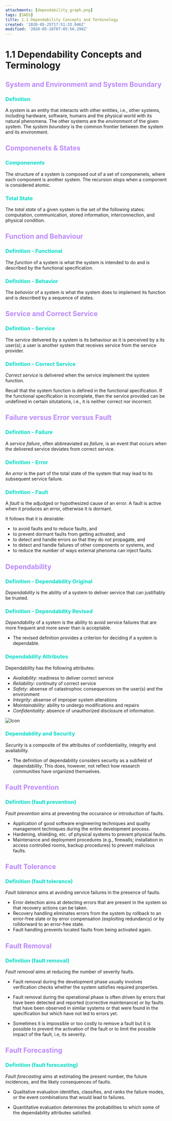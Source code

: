 ```yaml
---
attachments: [dependability_graph.png]
tags: [SADS]
title: 1.1 Dependability Concepts and Terminology
created: '2020-05-25T17:51:33.046Z'
modified: '2020-05-28T07:05:56.298Z'
---
```


# 1.1 Dependability Concepts and Terminology
[//]: # (Primary = #BB86FC)
[//]: # (Secondary = #03DAC5)
[//]: # (Secondary = #FF0266)

<h2 style="color:#BB86FC">System and Environment and System Boundary</h2>

<h3 style="color:#03DAC5">Definition</h3>

A _system_ is an entity that interacts with other entities, i.e., other systems, including hardware, software, humans and the physical world with its natural phenomena. The other systems are the _environment_ of the given system. The _system boundary_ is the common frontier between the system and its environment.


<h2 style="color:#BB86FC">Componenets & States</h2>

<h3 style="color:#03DAC5">Componenents</h3>

The structure of a system is composed out of a set of componenets, where each component is another system. The recursion stops when a component is considered atomic.

<h3 style="color:#03DAC5">Total State</h3>

The _total state_ of a given system is the set of the following states: computation, communication, stored information, interconnection, and physical condition.

<h2 style="color:#BB86FC">Function and Behaviour</h2>
<h3 style="color:#03DAC5">Definition  - Functional</h3>

The _function_ of a system is what the system is intended to do and is described by the functional specification.

<h3 style="color:#03DAC5">Definition  - Behavior</h3>

The _behavior_ of a system is what the system does to implement its function and is described by a sequence of states.

<h2 style="color:#BB86FC">Service and Correct Service</h2>

<h3 style="color:#03DAC5">Definition  - Service</h3>

The _service_ delivered by a system is its behaviour as it is perceived by a its user(s); a user is another system that receives service from the service provider.

<h3 style="color:#03DAC5">Definition  - Correct Service</h3>

_Correct service_ is delivered when the service implement the system function.

Recall that the system function is defined in the functional specification. If the functional specification is incomplete, then the service provided can be undefined in certain situtations, i.e., it is neither correct nor incorrect.

<h2 style="color:#BB86FC">Failure versus Error versus Fault</h2>

<h3 style="color:#03DAC5">Definition  - Failure</h3>

A _service failure_, often abbreaviated as _failure_, is an event that occurs when the delivered service deviates from correct service.


<h3 style="color:#03DAC5">Definition  - Error</h3>

An _error_ is the part of the total state of the system that may lead to its subsequent service failure.

<h3 style="color:#03DAC5">Definition  - Fault</h3>

A _fault_ is the adjudged or hypothesized cause of an error. A fault is active when it produces an error, otherwise it is dormant.


It follows that it is desirable:
  * to avoid faults and to reduce faults, and
  * to prevent dormant faults from getting activated, and
  * to detect and handle errors so that they do not propagate, and
  * to detect and handle failures of other components or systems, and
  * to reduce the number of ways external phenoma can inject faults.

<h2 style="color:#BB86FC">Dependability</h2>

<h3 style="color:#03DAC5">Definition  - Dependability Original</h3>

_Dependability_ is the ability of a system to deliver service that can justifiably be trusted.

<h3 style="color:#03DAC5">Definition  - Dependability Revised</h3>

_Dependability_ of a system is the ability to avoid service failures that are more frequent and more sever than is acceptable.


* The revised definition provides a criterion for deciding if a system is dependable.


<h3 style="color:#03DAC5">Dependability Attributes</h3>

Dependability has the following attributes:
  * _Availability_: readiness to deliver correct service
  * _Reliability_: continuity of correct service
  * _Safety_: absense of catastrophoc consequences on the user(s) and the environment
  * _Integrity_: absense of improper system alterations
  * _Maintainability_: ability to undergo modifications and repairs
  * _Confidentiality_: absence of unauthorized disclosure of information.


![Icon](@attachment/dependability_graph.png)

<h3 style="color:#03DAC5">Dependability and Security</h3>

_Security_ is a composite of the attributes of confidentiality, integrity and availability.

* The definition of dependability considers security as a subfield of dependability. This does, however, not reflect how research communities have organized themselves.


<h2 style="color:#BB86FC">Fault Prevention</h2>

<h3 style="color:#03DAC5">Definition (fault prevention)</h3>

_Fault prevention_ aims at preventing the occurance or introduction of faults.

* Application of good software engineering techniques and quality management techniques during the entire development process.
* Hardening, shielding, etc. of physical systems to prevent physical faults.
* Maintenance and deployment procedures (e.g., firewalls; installation in access controlled rooms, backup procedures) to prevent malicious faults.

<h2 style="color:#BB86FC">Fault Tolerance</h2>

<h3 style="color:#03DAC5">Definition (fault tolerance)</h3>

_Fault tolerance_ aims at avoiding service failures in the presence of faults.

* Error detection aims at detecting errors that are present in the system so that recovery actions can be taken.
* Recovery handling eliminates errors from the system by rollback to an error-free state or by error compensation (exploiting redundancy) or by rolldorward to an error-free state.
* Fault handling prevents located faults from being activated again.

<h2 style="color:#BB86FC">Fault Removal</h2>

<h3 style="color:#03DAC5">Definition (fault removal)</h3>

_Fault removal_ aims at reducing the number of severity faults.

* Fault removal during the development phase usually involves verification checks whether the system satisfies required properties.

* Fault removal during the operational phase is often driven by errors that have been detected and reported (corrective maintenance) or by faults that have been observed in similar systems or that were found in the specification but which have not led to errors yet.

* Sometimes it is impossible or too costly to remove a fault but it is possible to prevent the activation of the fault or to limit the possible impact of the fault, i.e, its severity.

<h2 style="color:#BB86FC">Fault Forecasting</h2>

<h3 style="color:#03DAC5">Definition (fault forecasting)</h3>

_Fault forecasting_ aims at estimating the present number, the future incidences, and the likely consequences of faults.

* Qualitative evaluation identifies, classifies, and ranks the failure modes, or the event combinations that would lead to failures.

* Quantitative evaluation determines the probabilities to which some of the dependability attributes satisfied.


